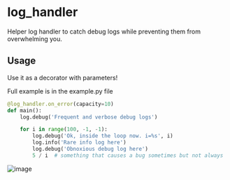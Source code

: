 # log_handler

Helper log handler to catch debug logs while preventing them from overwhelming you.

## Usage
Use it as a decorator with parameters!

Full example is in the example.py file

```python
@log_handler.on_error(capacity=10)
def main():
    log.debug('Frequent and verbose debug logs')

    for i in range(100, -1, -1):
        log.debug('Ok, inside the loop now. i=%s', i)
        log.info('Rare info log here')
        log.debug('Obnoxious debug log here')
        5 / i  # something that causes a bug sometimes but not always
```

![image](https://user-images.githubusercontent.com/3210918/80431456-5a59ba80-88a6-11ea-8299-b0d36706a287.png)
